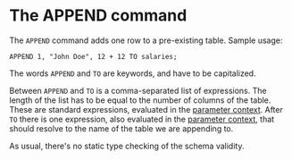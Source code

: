 # The APPEND command

The `APPEND` command adds one row to a pre-existing table. Sample usage:

``APPEND 1, "John Doe", 12 + 12 TO salaries;``

The words `APPEND` and `TO` are keywords, and have to be capitalized.

Between `APPEND` and `TO` is a comma-separated list of expressions. The
length of the list has to be equal to the number of columns of the table.
These are standard expressions, evaluated in the
[parameter context](context.md). After `TO` there is one expression, also
evaluated in the [parameter context](context.md), that should resolve to the
name of the table we are appending to.

As usual, there's no static type checking of the schema validity.
